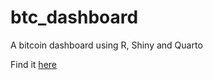 # btc_dashboard

A bitcoin dashboard using R, Shiny and Quarto

Find it [here](https://manuelgg.shinyapps.io/btc_dashboard/)
